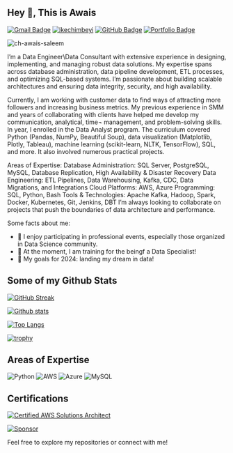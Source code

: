 ## Hey 👋, This is Awais 


[![Gmail Badge](https://img.shields.io/badge/-Email-D14836?style=flat&logo=Gmail&logoColor=white)](mailto:awaissaleem35@gmail.com)
[![ikechimbeyi](https://img.shields.io/badge/-LinkedIn-blue?style=flat&logo=Linkedin&logoColor=white)](https://www.linkedin.com/in/chawaissaleem)
[![GitHub Badge](https://img.shields.io/badge/-GitHub-181717?style=flat&logo=github&logoColor=white)](https://github.com/ch-awais-saleem)
[![Portfolio Badge](https://img.shields.io/badge/-Portfolio-24292E?style=flat&logo=Google-Chrome&logoColor=white)](https://your-portfolio-url.com)
<p align=left> <img src=https://komarev.com/ghpvc/?username=ch-awais-saleem alt=ch-awais-saleem /> </p>


I’m a Data Engineer\Data Consultant  with extensive experience in designing, implementing, and managing robust data solutions. My expertise spans across database administration, data pipeline development, ETL processes, and optimizing SQL-based systems. I’m passionate about building scalable architectures and ensuring data integrity, security, and high availability.

Currently, I am working with customer data to find ways of attracting more followers and increasing business metrics. My previous experience in SMM and years of collaborating with clients have helped me develop my communication, analytical, time¬ management, and problem-solving skills. In year, I enrolled in the Data Analyst program. The curriculum covered Python (Pandas, NumPy, Beautiful Soup), data visualization (Matplotlib, Plotly, Tableau), machine learning (scikit-learn, NLTK, TensorFlow), SQL, and more. It also involved numerous practical projects.

Areas of Expertise: 
Database Administration: SQL Server, PostgreSQL, MySQL, Database Replication, High Availability & Disaster Recovery
Data Engineering: ETL Pipelines, Data Warehousing, Kafka, CDC, Data Migrations, and Integrations
Cloud Platforms: AWS, Azure
Programming: SQL, Python, Bash
Tools & Technologies: Apache Kafka, Hadoop, Spark, Docker, Kubernetes, Git, Jenkins, DBT
I’m always looking to collaborate on projects that push the boundaries of data architecture and performance.

Some facts about me:

- 📸 I enjoy participating in professional events, especially those organized in Data Science community. 
- 🗽 At the moment, I am training for the beingf a Data Specialist! 
- 🎯 My goals for 2024: landing my dream in data!

## Some of my Github Stats

[![GitHub Streak](https://github-readme-streak-stats.herokuapp.com/?user=ch-awais-saleem&theme=dark)](https://git.io/streak-stats) 

[![Github stats](https://github-readme-stats.vercel.app/api?username=ch-awais-saleem&show_icons=true&include_all_commits=true)](https://github.com/ch-awais-saleem/github-readme-stats) 

[![Top Langs](https://github-readme-stats.vercel.app/api/top-langs/?username=ch-awais-saleem&layout=compact&theme=dark)](https://github.com/ch-awais-saleem/github-readme-stats)

[![trophy](https://github-profile-trophy.vercel.app/?username=ch-awais-saleem&theme=onedark)](https://github.com/ryo-ma/github-profile-trophy) 


## Areas of Expertise

![Python](https://img.shields.io/badge/-Python-3776AB?style=flat-square&logo=python&logoColor=white) 
![AWS](https://img.shields.io/badge/-AWS-232F3E?style=flat-square&logo=amazon-aws&logoColor=white) 
![Azure](https://img.shields.io/badge/-Azure-0089D6?style=flat-square&logo=microsoft-azure&logoColor=white)
![MySQL](https://img.shields.io/badge/-MySQL-4479A1?style=flat-square&logo=mysql&logoColor=white)

## Certifications

[![Certified AWS Solutions Architect](https://img.shields.io/badge/AWS-Solutions%20Architect-blue)](https://www.credly.com/badges/your-badge-link) 



[![Sponsor](https://img.shields.io/badge/Sponsor-💖-ff69b4?style=flat-square)](https://github.com/sponsors/ch-awais-saleem) 

Feel free to explore my repositories or connect with me!
